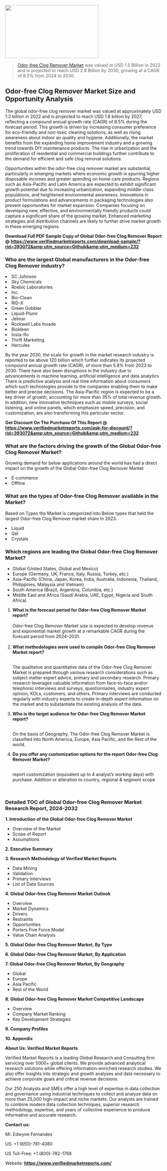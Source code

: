 <img src="https://ffe5etoiles.com/wp-content/uploads/2024/12/MST1-300x171.png" alt="" width="300" height="171" class="alignnone size-medium wp-image-20088" /><blockquote><p><p><a href="https://www.verifiedmarketreports.com/download-sample/?rid=393072&utm_source=Github&utm_medium=232" target="_blank">Odor-free Clog Remover Market</a> was valued at USD 1.5 Billion in 2022 and is projected to reach USD 2.8 Billion by 2030, growing at a CAGR of 8.5% from 2024 to 2030.</p></blockquote><p><h2>Odor-free Clog Remover Market Size and Opportunity Analysis</h2><p>The global odor-free clog remover market was valued at approximately USD 1.2 billion in 2022 and is projected to reach USD 1.8 billion by 2027, reflecting a compound annual growth rate (CAGR) of 8.5% during the forecast period. This growth is driven by increasing consumer preference for eco-friendly and non-toxic cleaning solutions, as well as rising awareness about indoor air quality and hygiene. Additionally, the market benefits from the expanding home improvement industry and a growing trend towards DIY maintenance products. The rise in urbanization and the proliferation of residential and commercial buildings further contribute to the demand for efficient and safe clog removal solutions.</p><p>Opportunities within the odor-free clog remover market are substantial, particularly in emerging markets where economic growth is spurring higher disposable incomes and greater spending on home care products. Regions such as Asia-Pacific and Latin America are expected to exhibit significant growth potential due to increasing urbanization, expanding middle-class populations, and heightened environmental awareness. Innovations in product formulations and advancements in packaging technologies also present opportunities for market expansion. Companies focusing on developing new, effective, and environmentally friendly products could capture a significant share of the growing market. Enhanced marketing strategies and distribution channels are likely to further drive market growth in these emerging regions.</p></p><p class=""><strong>Download Full PDF Sample Copy of Global Odor-free Clog Remover Report @ <a href="https://www.verifiedmarketreports.com/download-sample/?rid=393072&amp;utm_source=Github&amp;utm_medium=232" target="_blank">https://www.verifiedmarketreports.com/download-sample/?rid=393072&amp;utm_source=Github&amp;utm_medium=232</a></strong></p><h3 id="" class="">Who are the largest Global manufacturers in the Odor-free Clog Remover industry?</h3><p><li>SC Johnson</li><li> Sky Chemicals</li><li> Roebic Laboratories</li><li> Inc.</li><li> Bio-Clean</li><li> RID-X</li><li> Green Gobbler</li><li> Liquid-Plumr</li><li> Jelmar</li><li> Rockwell Labs Invade</li><li> Biokleen</li><li> Insta-flo</li><li> Thrift Marketing</li><li> Hercules</li></p><div class=""><div class="" dir="" data-message-author-role="" data-message-id="" data-message-model-slug=""><div class=""><div class=""><div class=""><div class="" dir="" data-message-author-role="" data-message-id="" data-message-model-slug=""><div class=""><div class=""><p>By the year 2030, the scale for growth in the market research industry is reported to be above 120 billion which further indicates its projected compound annual growth rate (CAGR), of more than 5.8% from 2023 to 2030. There have also been disruptions in the industry due to advancements in machine learning, artificial intelligence and data analytics There is predictive analysis and real time information about consumers which such technologies provide to the companies enabling them to make better and precise decisions. The Asia-Pacific region is expected to be a key driver of growth, accounting for more than 35% of total revenue growth. In addition, new innovative techniques such as mobile surveys, social listening, and online panels, which emphasize speed, precision, and customization, are also transforming this particular sector.</p><p><strong>Get Discount On The Purchase Of This Report @&nbsp; <a href="https://www.verifiedmarketreports.com/ask-for-discount/?rid=393072&amp;utm_source=Github&amp;utm_medium=232" target="_blank">https://www.verifiedmarketreports.com/ask-for-discount/?rid=393072&amp;utm_source=Github&amp;utm_medium=232</a></strong></p></div></div></div></div></div></div></div></div><h3 id="" class="">What are the factors driving the growth of the Global Odor-free Clog Remover Market?</h3><p id="" class="">Growing demand for below applications around the world has had a direct impact on the growth of the Global Odor-free Clog Remover Market</p><p id="" class=""><li>E-commerce</li><li> Offline</li></p><h3 id="" class="">What are the types of Odor-free Clog Remover available in the Market?</h3><p id="" class="">Based on Types the Market is categorized into Below types that held the largest Odor-free Clog Remover market share In 2023.</p><p id="" class=""><li>Liquid</li><li> Gel</li><li> Crystals</li></p><h3 id="" class="">Which regions are leading the Global Odor-free Clog Remover Market?</h3><ul><li>Global (United States, Global and Mexico)</li><li>Europe (Germany, UK, France, Italy, Russia, Turkey, etc.)</li><li>Asia-Pacific (China, Japan, Korea, India, Australia, Indonesia, Thailand, Philippines, Malaysia and Vietnam)</li><li>South America (Brazil, Argentina, Columbia, etc.)</li><li>Middle East and Africa (Saudi Arabia, UAE, Egypt, Nigeria and South Africa)</li></ul><p><ol><li><strong>What is the forecast period for Odor-free Clog Remover Market report?<br /></strong><br /><span data-sheets-root="1" data-sheets-value="{&quot;1&quot;:2,&quot;2&quot;:&quot;XXXX size is expected to develop revenue and exponential market growth at a remarkable CAGR during the forecast period from 2024&ndash;2030.&quot;}" data-sheets-userformat="{&quot;2&quot;:12674,&quot;4&quot;:{&quot;1&quot;:2,&quot;2&quot;:16776960},&quot;10&quot;:2,&quot;11&quot;:0,&quot;15&quot;:&quot;Arial&quot;,&quot;16&quot;:12}">Odor-free Clog Remover Market size is expected to develop revenue and exponential market growth at a remarkable CAGR during the forecast period from 2024&ndash;2031.</span><br /><br /></li><li><strong>What methodologies were used to compile Odor-free Clog Remover Market report?<br /><br /></strong><p>The qualitative and quantitative data of the&nbsp;Odor-free Clog Remover Market is prepared through various research considerations such as subject matter expert advice, primary and secondary research. Primary research leverages valuable information from face-to-face and/or telephonic interviews and surveys, questionnaires, industry expert opinion, KOLs, customers, and others. Primary interviews are conducted regularly with industry experts to create in-depth expert information on the market and to substantiate the existing analysis of the data.&nbsp;</p></li><li><strong>Who is the target audience for Odor-free Clog Remover Market report?<br /><br /></strong><p>On the basis of Geography, The&nbsp;Odor-free Clog Remover Market is classified into North America, Europe, Asia Pacific, and the Rest of the world.</p></li><li><strong>Do you offer any customization options for the report Odor-free Clog Remover Market?<br /><br /></strong><p>report customization (equivalent up to 4 analyst&rsquo;s working days) with purchase. Addition or alteration to country, regional &amp; segment scope</p><p>&nbsp;</p></li></ol></p><h3 id="" class="">Detailed TOC of Global Odor-free Clog Remover Market Research Report, 2024-2032</h3><p id="" class=""><strong>1. Introduction of the Global Odor-free Clog Remover Market</strong></p><ul><li>Overview of the Market</li><li>Scope of Report</li><li>Assumptions</li></ul><p id="" class=""><strong>2. Executive Summary</strong></p><p id="" class=""><strong>3. Research Methodology of&nbsp;Verified Market Reports</strong></p><ul><li>Data Mining</li><li>Validation</li><li>Primary Interviews</li><li>List of Data Sources</li></ul><p id="" class=""><strong>4. Global Odor-free Clog Remover Market Outlook</strong></p><ul><li>Overview</li><li>Market Dynamics</li><li>Drivers</li><li>Restraints</li><li>Opportunities</li><li>Porters Five Force Model</li><li>Value Chain Analysis</li></ul><p id="" class=""><strong>5. Global Odor-free Clog Remover Market, By&nbsp;Type</strong></p><p id="" class=""><strong>6. Global Odor-free Clog Remover Market, By Application</strong></p><p id="" class=""><strong>7. Global Odor-free Clog Remover Market, By Geography</strong></p><ul><li>Global</li><li>Europe</li><li>Asia Pacific</li><li>Rest of the World</li></ul><p id="" class=""><strong>8. Global Odor-free Clog Remover Market Competitive Landscape</strong></p><ul><li>Overview</li><li>Company Market Ranking</li><li>Key Development Strategies</li></ul><p id="" class=""><strong>9. Company Profiles</strong></p><p id="" class=""><strong>10. Appendix</strong></p><p id="" class=""><strong>About Us: Verified Market Reports</strong></p><p id="" class="">Verified Market Reports is a leading Global Research and Consulting firm servicing over 5000+ global clients. We provide advanced analytical research solutions while offering information-enriched research studies. We also offer insights into strategic and growth analyses and data necessary to achieve corporate goals and critical revenue decisions.</p><p id="" class="">Our 250 Analysts and SMEs offer a high level of expertise in data collection and governance using industrial techniques to collect and analyze data on more than 25,000 high-impact and niche markets. Our analysts are trained to combine modern data collection techniques, superior research methodology, expertise, and years of collective experience to produce informative and accurate research.</p><p id="" class=""><strong>Contact us:</strong></p><p id="" class="">Mr. Edwyne Fernandes</p><p id="" class="">US: +1 (650)-781-4080</p><p id="" class="">US Toll-Free: +1 (800)-782-1768</p><p id="" class="">Website: <a target="" data-test-app-aware-link=""><strong>https://www.verifiedmarketreports.com/</strong></a></p>
